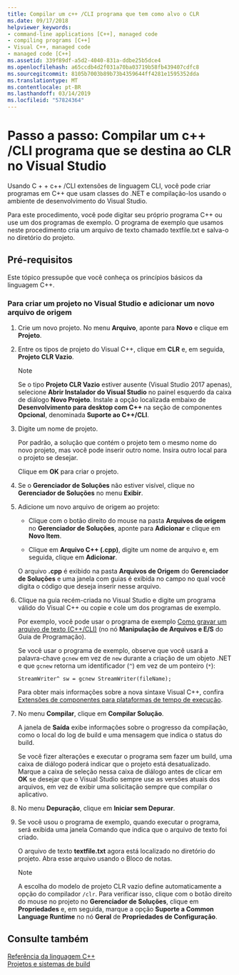 ```yaml
---
title: Compilar um c++ /CLI programa que tem como alvo o CLR
ms.date: 09/17/2018
helpviewer_keywords:
- command-line applications [C++], managed code
- compiling programs [C++]
- Visual C++, managed code
- managed code [C++]
ms.assetid: 339f89df-a5d2-4040-831a-ddbe25b5dce4
ms.openlocfilehash: a65ccdb4d2f031a70ba03719b58fb439407cdfc8
ms.sourcegitcommit: 8105b7003b89b73b4359644ff4281e1595352dda
ms.translationtype: MT
ms.contentlocale: pt-BR
ms.lasthandoff: 03/14/2019
ms.locfileid: "57824364"
---
```

# <a name="walkthrough-compile-a-ccli-program-that-targets-the-clr-in-visual-studio"></a>Passo a passo: Compilar um c++ /CLI programa que se destina ao CLR no Visual Studio

Usando C + + c++ /CLI extensões de linguagem CLI, você pode criar programas em C++ que usam classes do .NET e compilação-los usando o ambiente de desenvolvimento do Visual Studio.

Para este procedimento, você pode digitar seu próprio programa C++ ou use um dos programas de exemplo. O programa de exemplo que usamos neste procedimento cria um arquivo de texto chamado textfile.txt e salva-o no diretório do projeto.

## <a name="prerequisites"></a>Pré-requisitos

Este tópico pressupõe que você conheça os princípios básicos da linguagem C++.

### <a name="to-create-a-new-project-in-visual-studio-and-add-a-new-source-file"></a>Para criar um projeto no Visual Studio e adicionar um novo arquivo de origem

1. Crie um novo projeto. No menu **Arquivo**, aponte para **Novo** e clique em **Projeto**.

1. Entre os tipos de projeto do Visual C++, clique em **CLR** e, em seguida, **Projeto CLR Vazio**.

   > [!NOTE]
   > Se o tipo **Projeto CLR Vazio** estiver ausente (Visual Studio 2017 apenas), selecione **Abrir Instalador do Visual Studio** no painel esquerdo da caixa de diálogo **Novo Projeto**. Instale a opção localizada embaixo de **Desenvolvimento para desktop com C++** na seção de componentes **Opcional**, denominada **Suporte ao C++/CLI**.<br/>

1. Digite um nome de projeto.

   Por padrão, a solução que contém o projeto tem o mesmo nome do novo projeto, mas você pode inserir outro nome. Insira outro local para o projeto se desejar.

   Clique em **OK** para criar o projeto.

1. Se o **Gerenciador de Soluções** não estiver visível, clique no **Gerenciador de Soluções** no menu **Exibir**.

1. Adicione um novo arquivo de origem ao projeto:

   - Clique com o botão direito do mouse na pasta **Arquivos de origem** no **Gerenciador de Soluções**, aponte para **Adicionar** e clique em **Novo Item**.

   - Clique em **Arquivo C++ (.cpp)**, digite um nome de arquivo e, em seguida, clique em **Adicionar**.

   O arquivo **.cpp** é exibido na pasta **Arquivos de Origem** do **Gerenciador de Soluções** e uma janela com guias é exibida no campo no qual você digita o código que deseja inserir nesse arquivo.

1. Clique na guia recém-criada no Visual Studio e digite um programa válido do Visual C++ ou copie e cole um dos programas de exemplo.

   Por exemplo, você pode usar o programa de exemplo [Como gravar um arquivo de texto (C++/CLI)](how-to-write-a-text-file-cpp-cli.md) (no nó **Manipulação de Arquivos e E/S** do Guia de Programação).

   Se você usar o programa de exemplo, observe que você usará a palavra-chave `gcnew` em vez de `new` durante a criação de um objeto .NET e que `gcnew` retorna um identificador (`^`) em vez de um ponteiro (`*`):

   `StreamWriter^ sw = gcnew StreamWriter(fileName);`

   Para obter mais informações sobre a nova sintaxe Visual C++, confira [Extensões de componentes para plataformas de tempo de execução](../windows/component-extensions-for-runtime-platforms.md).

1. No menu **Compilar**, clique em **Compilar Solução**.

   A janela de **Saída** exibe informações sobre o progresso da compilação, como o local do log de build e uma mensagem que indica o status do build.

   Se você fizer alterações e executar o programa sem fazer um build, uma caixa de diálogo poderá indicar que o projeto está desatualizado. Marque a caixa de seleção nessa caixa de diálogo antes de clicar em **OK** se desejar que o Visual Studio sempre use as versões atuais dos arquivos, em vez de exibir uma solicitação sempre que compilar o aplicativo.

1. No menu **Depuração**, clique em **Iniciar sem Depurar**.

1. Se você usou o programa de exemplo, quando executar o programa, será exibida uma janela Comando que indica que o arquivo de texto foi criado.

   O arquivo de texto **textfile.txt** agora está localizado no diretório do projeto. Abra esse arquivo usando o Bloco de notas.

   > [!NOTE]
   > A escolha do modelo de projeto CLR vazio define automaticamente a opção do compilador `/clr`. Para verificar isso, clique com o botão direito do mouse no projeto no **Gerenciador de Soluções**, clique em **Propriedades** e, em seguida, marque a opção **Suporte a Common Language Runtime** no nó **Geral** de **Propriedades de Configuração**.

## <a name="see-also"></a>Consulte também

[Referência da linguagem C++](../cpp/cpp-language-reference.md)<br/>
[Projetos e sistemas de build](../build/projects-and-build-systems-cpp.md)<br/>
